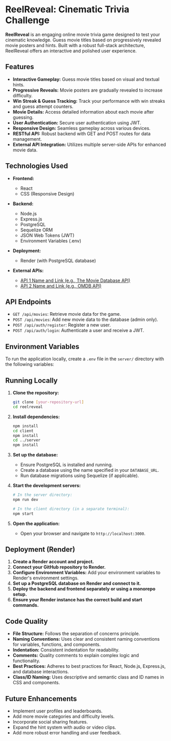 # ReelReveal: Cinematic Trivia Challenge

**ReelReveal** is an engaging online movie trivia game designed to test your cinematic knowledge. Guess movie titles based on progressively revealed movie posters and hints. Built with a robust full-stack architecture, ReelReveal offers an interactive and polished user experience.

## Features

* **Interactive Gameplay:** Guess movie titles based on visual and textual hints.
* **Progressive Reveals:** Movie posters are gradually revealed to increase difficulty.
* **Win Streak & Guess Tracking:** Track your performance with win streaks and guess attempt counters.
* **Movie Details:** Access detailed information about each movie after guessing.
* **User Authentication:** Secure user authentication using JWT.
* **Responsive Design:** Seamless gameplay across various devices.
* **RESTful API:** Robust backend with GET and POST routes for data management.
* **External API Integration:** Utilizes multiple server-side APIs for enhanced movie data.

## Technologies Used

* **Frontend:**
    * React
    * CSS (Responsive Design)
* **Backend:**
    * Node.js
    * Express.js
    * PostgreSQL
    * Sequelize ORM
    * JSON Web Tokens (JWT)
    * Environment Variables (.env)
      
* **Deployment:**
  
    * Render (with PostgreSQL database)
      
* **External APIs:**
    * [API 1 Name and Link (e.g., The Movie Database API)](https://www.themoviedb.org/)
    * [API 2 Name and Link (e.g., OMDB API)](http://www.omdbapi.com/)

## API Endpoints

* `GET /api/movies`: Retrieve movie data for the game.
* `POST /api/movies`: Add new movie data to the database (admin only).
* `POST /api/auth/register`: Register a new user.
* `POST /api/auth/login`: Authenticate a user and receive a JWT.

## Environment Variables

To run the application locally, create a `.env` file in the `server/` directory with the following variables:

## Running Locally

1.  **Clone the repository:**

    ```bash
    git clone [your-repository-url]
    cd reelreveal
    ```

2.  **Install dependencies:**

    ```bash
    npm install
    cd client
    npm install
    cd ../server
    npm install
    ```

3.  **Set up the database:**

    * Ensure PostgreSQL is installed and running.
    * Create a database using the name specified in your `DATABASE_URL`.
    * Run database migrations using Sequelize (if applicable).

4.  **Start the development servers:**

    ```bash
    # In the server directory:
    npm run dev

    # In the client directory (in a separate terminal):
    npm start
    ```

5.  **Open the application:**

    * Open your browser and navigate to `http://localhost:3000`.

## Deployment (Render)

1.  **Create a Render account and project.**
2.  **Connect your GitHub repository to Render.**
3.  **Configure Environment Variables:** Add your environment variables to Render's environment settings.
4.  **Set up a PostgreSQL database on Render and connect to it.**
5.  **Deploy the backend and frontend separately or using a monorepo setup.**
6.  **Ensure your Render instance has the correct build and start commands.**

## Code Quality

* **File Structure:** Follows the separation of concerns principle.
* **Naming Conventions:** Uses clear and consistent naming conventions for variables, functions, and components.
* **Indentation:** Consistent indentation for readability.
* **Comments:** Quality comments to explain complex logic and functionality.
* **Best Practices:** Adheres to best practices for React, Node.js, Express.js, and database interactions.
* **Class/ID Naming:** Uses descriptive and semantic class and ID names in CSS and components.

## Future Enhancements

* Implement user profiles and leaderboards.
* Add more movie categories and difficulty levels.
* Incorporate social sharing features.
* Expand the hint system with audio or video clips.
* Add more robust error handling and user feedback.
